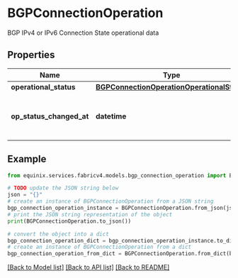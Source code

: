 # BGPConnectionOperation

BGP IPv4 or IPv6 Connection State operational data

## Properties

Name | Type | Description | Notes
------------ | ------------- | ------------- | -------------
**operational_status** | [**BGPConnectionOperationOperationalStatus**](BGPConnectionOperationOperationalStatus.md) |  | [optional] 
**op_status_changed_at** | **datetime** | Last BGP State Update by Date and Time | [optional] 

## Example

```python
from equinix.services.fabricv4.models.bgp_connection_operation import BGPConnectionOperation

# TODO update the JSON string below
json = "{}"
# create an instance of BGPConnectionOperation from a JSON string
bgp_connection_operation_instance = BGPConnectionOperation.from_json(json)
# print the JSON string representation of the object
print(BGPConnectionOperation.to_json())

# convert the object into a dict
bgp_connection_operation_dict = bgp_connection_operation_instance.to_dict()
# create an instance of BGPConnectionOperation from a dict
bgp_connection_operation_from_dict = BGPConnectionOperation.from_dict(bgp_connection_operation_dict)
```
[[Back to Model list]](../README.md#documentation-for-models) [[Back to API list]](../README.md#documentation-for-api-endpoints) [[Back to README]](../README.md)


